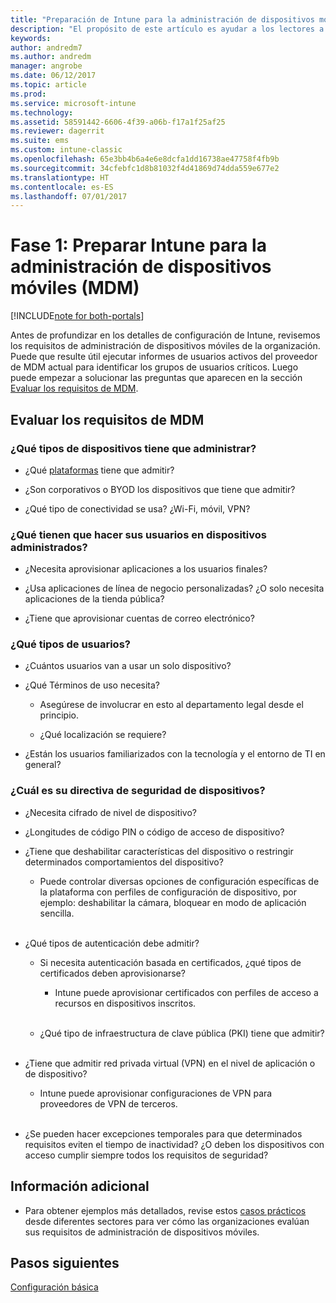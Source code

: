 ```yaml
---
title: "Preparación de Intune para la administración de dispositivos móviles"
description: "El propósito de este artículo es ayudar a los lectores a evaluar sus requisitos empresariales y técnicos antes de migrar a Intune."
keywords: 
author: andredm7
ms.author: andredm
manager: angrobe
ms.date: 06/12/2017
ms.topic: article
ms.prod: 
ms.service: microsoft-intune
ms.technology: 
ms.assetid: 58591442-6606-4f39-a06b-f17a1f25af25
ms.reviewer: dagerrit
ms.suite: ems
ms.custom: intune-classic
ms.openlocfilehash: 65e3bb4b6a4e6e8dcfa1dd16738ae47758f4fb9b
ms.sourcegitcommit: 34cfebfc1d8b81032f4d41869d74dda559e677e2
ms.translationtype: HT
ms.contentlocale: es-ES
ms.lasthandoff: 07/01/2017
---
```

# <a name="phase-1-prepare-intune-for-mobile-device-management-mdm"></a>Fase 1: Preparar Intune para la administración de dispositivos móviles (MDM)

[!INCLUDE[note for both-portals](./includes/note-for-both-portals.md)]

Antes de profundizar en los detalles de configuración de Intune, revisemos los requisitos de administración de dispositivos móviles de la organización. Puede que resulte útil ejecutar informes de usuarios activos del proveedor de MDM actual para identificar los grupos de usuarios críticos. Luego puede empezar a solucionar las preguntas que aparecen en la sección [Evaluar los requisitos de MDM](migration-guide-prepare.md#assess-mdm-requirements).

## <a name="assess-mdm-requirements"></a>Evaluar los requisitos de MDM

### <a name="what-kinds-of-devices-do-you-need-to-manage"></a>¿Qué tipos de dispositivos tiene que administrar?

-   ¿Qué [plataformas](/intune-classic/get-started/supported-mobile-devices-and-computers) tiene que admitir?

-   ¿Son corporativos o BYOD los dispositivos que tiene que admitir?

-   ¿Qué tipo de conectividad se usa? ¿Wi-Fi, móvil, VPN?

### <a name="what-do-your-users-need-to-do-on-managed-devices"></a>¿Qué tienen que hacer sus usuarios en dispositivos administrados?

-   ¿Necesita aprovisionar aplicaciones a los usuarios finales?

-   ¿Usa aplicaciones de línea de negocio personalizadas? ¿O solo necesita aplicaciones de la tienda pública?

-   ¿Tiene que aprovisionar cuentas de correo electrónico?

### <a name="what-kinds-of-users"></a>¿Qué tipos de usuarios?

-   ¿Cuántos usuarios van a usar un solo dispositivo?

-   ¿Qué Términos de uso necesita?

    -   Asegúrese de involucrar en esto al departamento legal desde el principio.

    -   ¿Qué localización se requiere?

-   ¿Están los usuarios familiarizados con la tecnología y el entorno de TI en general?

### <a name="what-is-your-device-security-policy"></a>¿Cuál es su directiva de seguridad de dispositivos?

-   ¿Necesita cifrado de nivel de dispositivo?

-   ¿Longitudes de código PIN o código de acceso de dispositivo?

-   ¿Tiene que deshabilitar características del dispositivo o restringir determinados comportamientos del dispositivo?

    -   Puede controlar diversas opciones de configuración específicas de la plataforma con perfiles de configuración de dispositivo, por ejemplo: deshabilitar la cámara, bloquear en modo de aplicación sencilla.
<br></br>
-   ¿Qué tipos de autenticación debe admitir?

    -   Si necesita autenticación basada en certificados, ¿qué tipos de certificados deben aprovisionarse?

        -   Intune puede aprovisionar certificados con perfiles de acceso a recursos en dispositivos inscritos.
<br></br>
    -   ¿Qué tipo de infraestructura de clave pública (PKI) tiene que admitir?
<br></br>
-   ¿Tiene que admitir red privada virtual (VPN) en el nivel de aplicación o de dispositivo?

    -   Intune puede aprovisionar configuraciones de VPN para proveedores de VPN de terceros.
<br></br>
-   ¿Se pueden hacer excepciones temporales para que determinados requisitos eviten el tiempo de inactividad? ¿O deben los dispositivos con acceso cumplir siempre todos los requisitos de seguridad?

## <a name="additional-information"></a>Información adicional

-   Para obtener ejemplos más detallados, revise estos [casos prácticos](https://customers.microsoft.com/story/mwh-global-now-part-of-stantec-secures-mobile-devices-with-intune) desde diferentes sectores para ver cómo las organizaciones evalúan sus requisitos de administración de dispositivos móviles.

## <a name="next-steps"></a>Pasos siguientes

[Configuración básica](migration-guide-setup.md)
